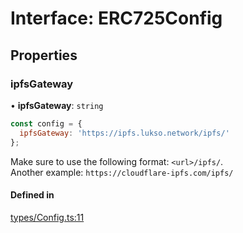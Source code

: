 # Interface: ERC725Config

## Properties

### ipfsGateway

• **ipfsGateway**: `string`

```js title=Example
const config = {
  ipfsGateway: 'https://ipfs.lukso.network/ipfs/'
};
```
Make sure to use the following format: `<url>/ipfs/`.<br/>
Another example: `https://cloudflare-ipfs.com/ipfs/`

#### Defined in

[types/Config.ts:11](https://github.com/Hugoo/erc725.js/blob/cc4420c/src/types/Config.ts#L11)
